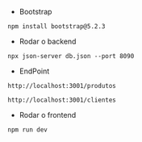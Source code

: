 * Bootstrap
```
npm install bootstrap@5.2.3
```

* Rodar o backend
```
npx json-server db.json --port 8090
```

* EndPoint
```
http://localhost:3001/produtos
```

```
http://localhost:3001/clientes
```

* Rodar o frontend
```
npm run dev
```
